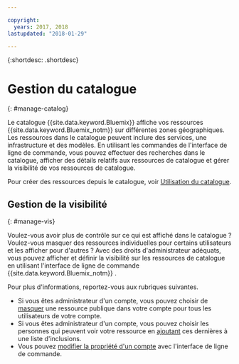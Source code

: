 ```yaml
---

copyright:
  years: 2017, 2018
lastupdated: "2018-01-29"

---
```


{:shortdesc: .shortdesc}

# Gestion du catalogue
{: #manage-catalog}

Le catalogue {{site.data.keyword.Bluemix}} affiche vos ressources {{site.data.keyword.Bluemix_notm}} sur différentes zones géographiques. Les ressources dans le catalogue peuvent inclure des services, une infrastructure et des modèles. En utilisant les commandes de l'interface de ligne de commande, vous pouvez effectuer des recherches dans le catalogue, afficher des détails relatifs aux ressources de catalogue et gérer la visibilité de vos ressources de catalogue.

Pour créer des ressources depuis le catalogue, voir [Utilisation du catalogue](/docs/overview/ui.html#catalogcreate).

## Gestion de la visibilité
{: #manage-vis}

Voulez-vous avoir plus de contrôle sur ce qui est affiché dans le catalogue ? Voulez-vous masquer des ressources individuelles pour certains utilisateurs et les afficher pour d'autres ? Avec des droits d'administrateur adéquats, vous pouvez afficher et définir la visibilité sur les ressources de catalogue en utilisant l'interface de ligne de commande {{site.data.keyword.Bluemix_notm}} [](/docs/cli/reference/bluemix_cli/get_started.html#getting-started).

Pour plus d'informations, reportez-vous aux rubriques suivantes.

* Si vous êtes administrateur d'un compte, vous pouvez choisir de [masquer](/docs/account/exclude.html) une ressource publique dans votre compte pour tous les utilisateurs de votre compte.
* Si vous êtes administrateur d'un compte, vous pouvez choisir les personnes qui peuvent voir votre ressource en [ajoutant](/docs/account/include.html) ces dernières à une liste d'inclusions.
* Vous pouvez [modifier la propriété d'un compte](/docs/account/owners.html) avec l'interface de ligne de commande.
